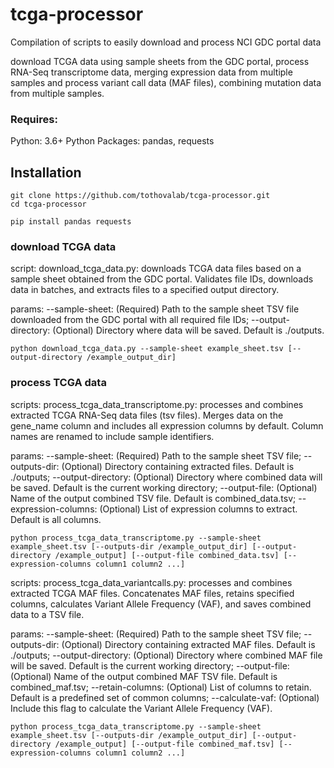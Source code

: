 # tcga-processor
Compilation of scripts to easily download and process NCI GDC portal data

download TCGA data using sample sheets from the GDC portal, process RNA-Seq transcriptome data, merging expression data from multiple samples and process variant call data (MAF files), combining mutation data from multiple samples.

### Requires:
Python: 3.6+
Python Packages: pandas, requests

## Installation

```
git clone https://github.com/tothovalab/tcga-processor.git
cd tcga-processor
```
```
pip install pandas requests
```

### download TCGA data
script: download_tcga_data.py: downloads TCGA data files based on a sample sheet obtained from the GDC portal. Validates file IDs, downloads data in batches, and extracts files to a specified output directory.

params: --sample-sheet: (Required) Path to the sample sheet TSV file downloaded from the GDC portal with all required file IDs; --output-directory: (Optional) Directory where data will be saved. Default is ./outputs.

```
python download_tcga_data.py --sample-sheet example_sheet.tsv [--output-directory /example_output_dir]
```

### process TCGA data
scripts: process_tcga_data_transcriptome.py: processes and combines extracted TCGA RNA-Seq data files (tsv files). Merges data on the gene_name column and includes all expression columns by default. Column names are renamed to include sample identifiers.

params: --sample-sheet: (Required) Path to the sample sheet TSV file; --outputs-dir: (Optional) Directory containing extracted files. Default is ./outputs; --output-directory: (Optional) Directory where combined data will be saved. Default is the current working directory; --output-file: (Optional) Name of the output combined TSV file. Default is combined_data.tsv; --expression-columns: (Optional) List of expression columns to extract. Default is all columns.

```
python process_tcga_data_transcriptome.py --sample-sheet example_sheet.tsv [--outputs-dir /example_output_dir] [--output-directory /example_output] [--output-file combined_data.tsv] [--expression-columns column1 column2 ...]
```
scripts: process_tcga_data_variantcalls.py: processes and combines extracted TCGA MAF files. Concatenates MAF files, retains specified columns, calculates Variant Allele Frequency (VAF), and saves combined data to a TSV file.

params: --sample-sheet: (Required) Path to the sample sheet TSV file; --outputs-dir: (Optional) Directory containing extracted MAF files. Default is ./outputs; --output-directory: (Optional) Directory where combined MAF file will be saved. Default is the current working directory; --output-file: (Optional) Name of the output combined MAF TSV file. Default is combined_maf.tsv; --retain-columns: (Optional) List of columns to retain. Default is a predefined set of common columns; --calculate-vaf: (Optional) Include this flag to calculate the Variant Allele Frequency (VAF).

```
python process_tcga_data_transcriptome.py --sample-sheet example_sheet.tsv [--outputs-dir /example_output_dir] [--output-directory /example_output] [--output-file combined_maf.tsv] [--expression-columns column1 column2 ...]
```


